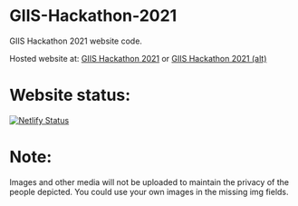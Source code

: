 # GIIS-Hackathon-2021
GIIS Hackathon 2021 website code.

Hosted website at: [GIIS Hackathon 2021](giistechclub.co "Hackathon website") or [GIIS Hackathon 2021 (alt)](https://giistechclub.ml "Hackathon website (more secure)")

# Website status:
[![Netlify Status](https://api.netlify.com/api/v1/badges/dcf53d70-53e9-4c2d-9715-e7e6a91c9393/deploy-status)](https://app.netlify.com/sites/zen-davinci-366386/deploys)

# Note:
Images and other media will not be uploaded to maintain the privacy of the people depicted. You could use your own images in the missing img fields.

